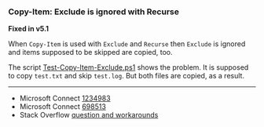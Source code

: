 
### Copy-Item: Exclude is ignored with Recurse

**Fixed in v5.1**

When `Copy-Item` is used with `Exclude` and `Recurse` then `Exclude` is ignored
and items supposed to be skipped are copied, too.

The script [Test-Copy-Item-Exclude.ps1](Test-Copy-Item-Exclude.ps1) shows the problem. It is supposed to
copy `test.txt` and skip `test.log`. But both files are copied, as a result.

---

- Microsoft Connect [1234983](https://connect.microsoft.com/PowerShell/Feedback/Details/1234983)
- Microsoft Connect [698513](https://connect.microsoft.com/PowerShell/feedback/details/698513)
- Stack Overflow [question and workarounds](http://stackoverflow.com/q/731752/323582)
